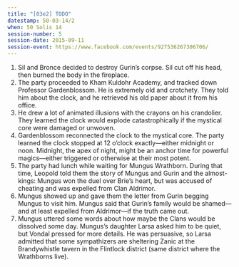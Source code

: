 ```yaml
---
title: "[03e2] TODO"
datestamp: 50-03-14/2
when: 50 Solis 14
session-number: 5
session-date: 2015-09-11
session-event: https://www.facebook.com/events/927536267306706/
---
```


1. Sil and Bronce decided to destroy Gurin’s corpse. Sil cut off his head, then burned the body in the fireplace.
2. The party proceeded to Kham Kuldohr Academy, and tracked down Professor Gardenblossom. He is extremely old and crotchety. They told him about the clock, and he retrieved his old paper about it from his office.
3. He drew a lot of animated illusions with the crayons on his crandolier. They learned the clock would explode catastrophically if the mystical core were damaged or unwoven.
4. Gardenblossom reconnected the clock to the mystical core. The party learned the clock stopped at 12 o’clock exactly—either midnight or noon. Midnight, the apex of night, might be an anchor time for powerful magics—either triggered or otherwise at their most potent.
5. The party had lunch while waiting for Mungus Wrathborn. During that time, Leopold told them the story of Mungus and Gurin and the almost-kings: Mungus won the duel over Brie’s heart, but was accused of cheating and was expelled from Clan Aldrimor.
6. Mungus showed up and gave them the letter from Gurin begging Mungus to visit him. Mungus said that Gurin’s family would be shamed—and at least expelled from Aldrimor—if the truth came out.
7. Mungus uttered some words about how maybe the Clans would be dissolved some day. Mungus’s daughter Larsa asked him to be quiet, but Vondal pressed for more details. He was persuasive, so Larsa admitted that some sympathizers are sheltering Zanic at the Brandywhistle tavern in the Flintlock district (same district where the Wrathborns live).
